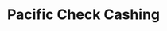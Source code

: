 ---
title: Pacific Check Cashing
slug: pacific-check-cashing
updated-on: '2024-05-30T13:44:31.749Z'
created-on: '2024-05-30T13:41:46.671Z'
published-on: '2024-05-30T13:54:32.469Z'
f_city-state-2:
- cms/city/stockton-ca.md
- cms/city/riverside-ca.md
- cms/city/la-puente-ca.md
f_locations:
- cms/payday-loan/pacific-check-cashing-23399.md
- cms/payday-loan/pacific-check-cashing-23400.md
- cms/payday-loan/pacific-check-cashing-23401.md
- cms/payday-loan/pacific-check-cashing-23402.md
- cms/payday-loan/pacific-check-cashing-23403.md
- cms/payday-loan/pacific-check-cashing-23404.md
f_states:
- cms/state/california.md
layout: '[company].html'
tags: company
---